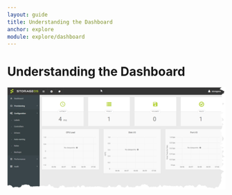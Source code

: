 ```yaml
---
layout: guide
title: Understanding the Dashboard
anchor: explore
module: explore/dashboard
---
```


# Understanding the Dashboard


![image](/images/docs/user/Dashboard.png)
